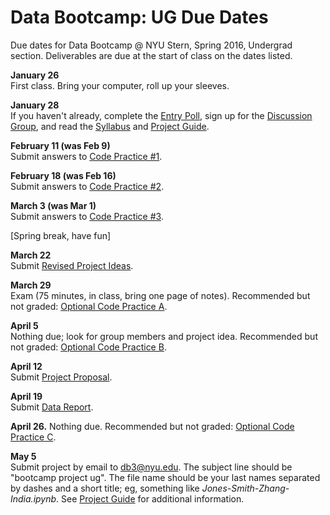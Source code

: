 # Data Bootcamp:  UG Due Dates 

Due dates for Data Bootcamp @ NYU Stern, Spring 2016, Undergrad section.  Deliverables are due at the start of class on the dates listed.   

**January 26** <br> First class.  Bring your computer, roll up your sleeves.  

**January 28** <br> If you haven't already, complete the [Entry Poll](https://docs.google.com/forms/d/1N7ugrqIQNHm_e1BLVAtaRMnC8SmSiTDMoYBy_0FYZic/viewform), sign up for the [Discussion Group](https://groups.google.com/forum/#!forum/nyu_data_bootcamp_mba), and read the [Syllabus](https://github.com/DaveBackus/Data_Bootcamp/blob/master/Documents/bootcamp_syllabus.pdf) and [Project Guide](https://github.com/DaveBackus/Data_Bootcamp/blob/master/Documents/bootcamp_project.pdf).  

**February 11 (was Feb 9)** <br> Submit answers to [Code Practice #1](https://github.com/DaveBackus/Data_Bootcamp/blob/master/Documents/bootcamp_practice_1.pdf).

**February 18 (was Feb 16)** <br> Submit answers to [Code Practice #2](https://github.com/DaveBackus/Data_Bootcamp/blob/master/Documents/bootcamp_practice_2.pdf).

**March 3 (was Mar 1)** <br> Submit answers to [Code Practice #3](https://github.com/DaveBackus/Data_Bootcamp/blob/master/Documents/bootcamp_practice_3.pdf).


[Spring break, have fun]  


**March 22** <br> Submit [Revised Project Ideas](https://github.com/DaveBackus/Data_Bootcamp/blob/master/Documents/bootcamp_project.pdf).  

**March 29** <br> Exam (75 minutes, in class, bring one page of notes).  Recommended but not graded:  [Optional Code Practice A](https://github.com/DaveBackus/Data_Bootcamp/blob/master/Documents/bootcamp_practice_a.pdf).

**April 5** <br> Nothing due; look for group members and project idea. Recommended but not graded:  [Optional Code Practice B](https://github.com/DaveBackus/Data_Bootcamp/blob/master/Documents/bootcamp_practice_b.pdf).
 
**April 12** <br> Submit [Project Proposal](https://github.com/DaveBackus/Data_Bootcamp/blob/master/Documents/bootcamp_project.pdf).  

**April 19** <br> Submit [Data Report](https://github.com/DaveBackus/Data_Bootcamp/blob/master/Documents/bootcamp_project.pdf).  

**April 26.** Nothing due.  Recommended but not graded: [Optional Code Practice C](https://github.com/DaveBackus/Data_Bootcamp/blob/master/Documents/bootcamp_practice_c.pdf).

**May 5** <br> Submit project by email to db3@nyu.edu. The subject line should be "bootcamp project ug".  The file name should be your last names separated by dashes and a short title;  eg, something like *Jones-Smith-Zhang-India.ipynb*. See [Project Guide](https://github.com/DaveBackus/Data_Bootcamp/blob/master/Documents/bootcamp_project.pdf) for additional information.
